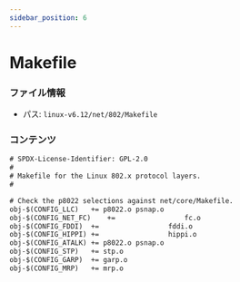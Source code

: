 ```yaml
---
sidebar_position: 6
---
```

# Makefile

### ファイル情報

- パス: `linux-v6.12/net/802/Makefile`

### コンテンツ

```txt
# SPDX-License-Identifier: GPL-2.0
#
# Makefile for the Linux 802.x protocol layers.
#

# Check the p8022 selections against net/core/Makefile.
obj-$(CONFIG_LLC)	+= p8022.o psnap.o
obj-$(CONFIG_NET_FC)	+=                 fc.o
obj-$(CONFIG_FDDI)	+=                 fddi.o
obj-$(CONFIG_HIPPI)	+=                 hippi.o
obj-$(CONFIG_ATALK)	+= p8022.o psnap.o
obj-$(CONFIG_STP)	+= stp.o
obj-$(CONFIG_GARP)	+= garp.o
obj-$(CONFIG_MRP)	+= mrp.o

```

